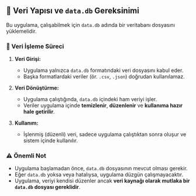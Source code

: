 ## 📂 Veri Yapısı ve `data.db` Gereksinimi

Bu uygulama, çalışabilmek için `data.db` adında bir veritabanı dosyasını yüklemelidir.

### 🔄 Veri İşleme Süreci

1. **Veri Girişi:**  
   - Uygulama yalnızca `data.db` formatındaki veri dosyasını kabul eder.
   - Başka formatlardaki veriler (ör. `.csv`, `.json`) doğrudan kullanılamaz.

2. **Veri Dönüştürme:**  
   - Uygulama çalıştığında, `data.db` içindeki ham veriyi işler.
   - Veriler uygulama içinde **temizlenir**, **düzenlenir** ve **kullanıma hazır hale getirilir**.

3. **Kullanım:**  
   - İşlenmiş (düzenli) veri, sadece uygulama çalıştıktan sonra oluşur ve sistem içinde kullanılır.

### ⚠️ Önemli Not

- Uygulama başlamadan önce, `data.db` dosyasının mevcut olması gerekir.
- Eğer `data.db` yoksa veya hatalıysa, uygulama düzgün çalışmayacaktır.
- Uygulama, veriyi kendisi düzenler ancak **veri kaynağı olarak mutlaka bir `data.db` dosyası gereklidir**.

